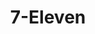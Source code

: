 ---
title: "7-Eleven"
url: /virginia-beach/7-eleven-virginia-beach-boulevard-4/
shop: convenience
---